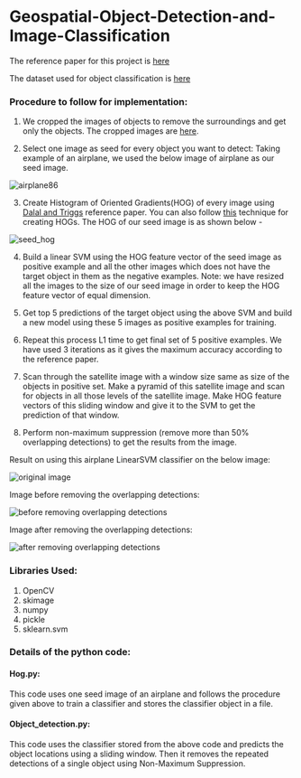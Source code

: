 # Geospatial-Object-Detection-and-Image-Classification

The reference paper for this project is [here](https://github.com/kira0992/Geospatial-Object-Detection-and-Image-Classification/blob/master/isprs-COPD.pdf)

The dataset used for object classification is [here](https://github.com/kira0992/Geospatial-Object-Detection-and-Image-Classification/tree/master/UCMerced_LandUse/Images)

### Procedure to follow for implementation:

1. We cropped the images of objects to remove the surroundings and get only the objects. The cropped images are [here](https://github.com/kira0992/Geospatial-Object-Detection-and-Image-Classification/tree/master/UCMerced_LandUse/training_images/cropped_airplane_images).

2. Select one image as seed for every object you want to detect: Taking example of an airplane, we used the below image of airplane as our seed image.

![airplane86](https://user-images.githubusercontent.com/8282522/38204868-859b403e-3672-11e8-880d-6b4747ec51d5.jpg)

3. Create Histogram of Oriented Gradients(HOG) of every image using [Dalal and Triggs](http://ieeexplore.ieee.org/xpls/icp.jsp?arnumber=1467360) reference paper. You can also follow [this](https://www.learnopencv.com/histogram-of-oriented-gradients/) technique for creating HOGs. The HOG of our seed image is as shown below -

![seed_hog](https://user-images.githubusercontent.com/8282522/38204757-27534990-3672-11e8-8581-0cff4a521cc3.png)

4. Build a linear SVM using the HOG feature vector of the seed image as positive example and all the other images which does not have the target object in them as the negative examples. Note: we have resized all the images to the size of our seed image in order to keep the HOG feature vector of equal dimension.

5. Get top 5 predictions of the target object using the above SVM and build a new model using these 5 images as positive examples for training.

6. Repeat this process L1 time to get final set of 5 positive examples. We have used 3 iterations as it gives the maximum accuracy according to the reference paper.

7. Scan through the satellite image with a window size same as size of the objects in positive set. Make a pyramid of this satellite image and scan for objects in all those levels of the satellite image. Make HOG feature vectors of this sliding window and give it to the SVM to get the prediction of that window.

9. Perform non-maximum suppression (remove more than 50% overlapping detections) to get the results from the image.

Result on using this airplane LinearSVM classifier on the below image:

![original image](https://user-images.githubusercontent.com/8282522/38205737-9f1fde72-3675-11e8-88c7-57aae5c290ad.jpg)

Image before removing the overlapping detections:

![before removing overlapping detections](https://user-images.githubusercontent.com/8282522/38205760-b9909a76-3675-11e8-9396-2946c6b247bf.png)

Image after removing the overlapping detections:

![after removing overlapping detections](https://user-images.githubusercontent.com/8282522/38205778-c958e27e-3675-11e8-9972-55eff065d8c1.png)


### Libraries Used:

1. OpenCV
2. skimage
3. numpy
4. pickle
5. sklearn.svm

### Details of the python code:

#### Hog.py:

This code uses one seed image of an airplane and follows the procedure given above to train a classifier and stores the classifier object in a file.

#### Object_detection.py:

This code uses the classifier stored from the above code and predicts the object locations using a sliding window. Then it removes the repeated detections of a single object using Non-Maximum Suppression.
